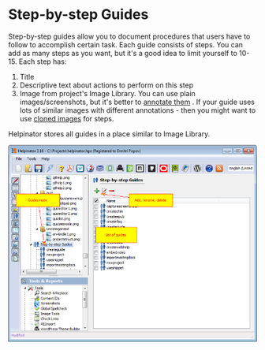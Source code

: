 # Step-by-step Guides

Step-by-step guides allow you to document procedures that users have to follow to accomplish certain task. Each guide consists of steps. You can add as many steps as you want, but it's a good idea to limit yourself to 10-15. Each step has:


1. Title
2. Descriptive text about actions to perform on this step
3. Image from project's Image Library. You can use plain images/screenshots, but it's better to  [annotate them](imageeditor "annotate them") . If your guide uses lots of similar images with different annotations - then you might want to use  [cloned images](clonedimages "cloned images")  for steps.


Helpinator stores all guides in a place similar to Image Library.


![manageguides.png](images/manageguides.png "manageguides.png")
